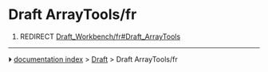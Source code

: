# Draft ArrayTools/fr
1.  REDIRECT [Draft_Workbench/fr#Draft_ArrayTools](Draft_Workbench/fr#Draft_ArrayTools.md)



---
⏵ [documentation index](../README.md) > [Draft](Draft_Workbench.md) > Draft ArrayTools/fr
